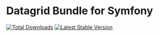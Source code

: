Datagrid Bundle for Symfony
==============================

[![Total Downloads](https://poser.pugx.org/coryjb/datagrid-bundle/downloads.png)](https://packagist.org/packages/coryjb/datagrid-bundle)
[![Latest Stable Version](https://poser.pugx.org/coryjb/datagrid-bundle/v/stable.png)](https://packagist.org/packages/coryjb/datagrid-bundle)
